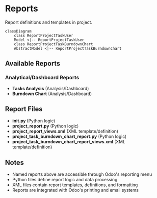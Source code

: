 # Reports

Report definitions and templates in project.

```mermaid
classDiagram
    class ReportProjectTaskUser
    Model <|-- ReportProjectTaskUser
    class ReportProjectTaskBurndownChart
    AbstractModel <|-- ReportProjectTaskBurndownChart
```

## Available Reports

### Analytical/Dashboard Reports
- **Tasks Analysis** (Analysis/Dashboard)
- **Burndown Chart** (Analysis/Dashboard)


## Report Files

- **__init__.py** (Python logic)
- **project_report.py** (Python logic)
- **project_report_views.xml** (XML template/definition)
- **project_task_burndown_chart_report.py** (Python logic)
- **project_task_burndown_chart_report_views.xml** (XML template/definition)

## Notes
- Named reports above are accessible through Odoo's reporting menu
- Python files define report logic and data processing
- XML files contain report templates, definitions, and formatting
- Reports are integrated with Odoo's printing and email systems
